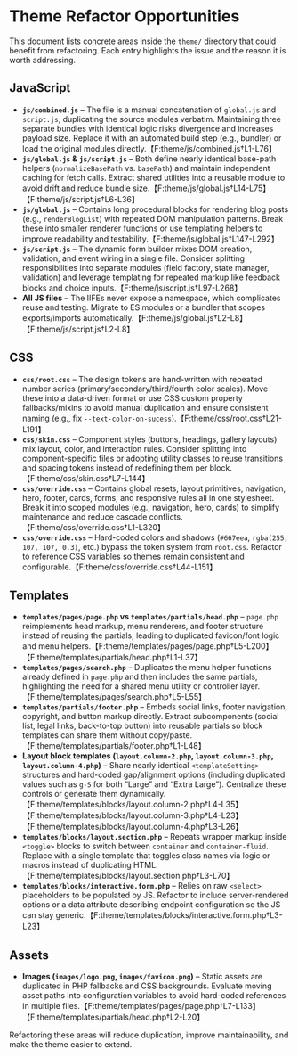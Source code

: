 # Theme Refactor Opportunities

This document lists concrete areas inside the `theme/` directory that could benefit from refactoring. Each entry highlights the issue and the reason it is worth addressing.

## JavaScript

- **`js/combined.js`** – The file is a manual concatenation of `global.js` and `script.js`, duplicating the source modules verbatim. Maintaining three separate bundles with identical logic risks divergence and increases payload size. Replace it with an automated build step (e.g., bundler) or load the original modules directly.【F:theme/js/combined.js†L1-L76】
- **`js/global.js` & `js/script.js`** – Both define nearly identical base-path helpers (`normalizeBasePath` vs. `basePath`) and maintain independent caching for fetch calls. Extract shared utilities into a reusable module to avoid drift and reduce bundle size.【F:theme/js/global.js†L14-L75】【F:theme/js/script.js†L6-L36】
- **`js/global.js`** – Contains long procedural blocks for rendering blog posts (e.g., `renderBlogList`) with repeated DOM manipulation patterns. Break these into smaller renderer functions or use templating helpers to improve readability and testability.【F:theme/js/global.js†L147-L292】
- **`js/script.js`** – The dynamic form builder mixes DOM creation, validation, and event wiring in a single file. Consider splitting responsibilities into separate modules (field factory, state manager, validation) and leverage templating for repeated markup like feedback blocks and choice inputs.【F:theme/js/script.js†L97-L268】
- **All JS files** – The IIFEs never expose a namespace, which complicates reuse and testing. Migrate to ES modules or a bundler that scopes exports/imports automatically.【F:theme/js/global.js†L2-L8】【F:theme/js/script.js†L2-L8】

## CSS

- **`css/root.css`** – The design tokens are hand-written with repeated number series (primary/secondary/third/fourth color scales). Move these into a data-driven format or use CSS custom property fallbacks/mixins to avoid manual duplication and ensure consistent naming (e.g., fix `--text-color-on-sucess`).【F:theme/css/root.css†L21-L191】
- **`css/skin.css`** – Component styles (buttons, headings, gallery layouts) mix layout, color, and interaction rules. Consider splitting into component-specific files or adopting utility classes to reuse transitions and spacing tokens instead of redefining them per block.【F:theme/css/skin.css†L7-L144】
- **`css/override.css`** – Contains global resets, layout primitives, navigation, hero, footer, cards, forms, and responsive rules all in one stylesheet. Break it into scoped modules (e.g., navigation, hero, cards) to simplify maintenance and reduce cascade conflicts.【F:theme/css/override.css†L1-L320】
- **`css/override.css`** – Hard-coded colors and shadows (`#667eea`, `rgba(255, 107, 107, 0.3)`, etc.) bypass the token system from `root.css`. Refactor to reference CSS variables so themes remain consistent and configurable.【F:theme/css/override.css†L44-L151】

## Templates

- **`templates/pages/page.php` vs `templates/partials/head.php`** – `page.php` reimplements head markup, menu renderers, and footer structure instead of reusing the partials, leading to duplicated favicon/font logic and menu helpers.【F:theme/templates/pages/page.php†L5-L200】【F:theme/templates/partials/head.php†L1-L37】
- **`templates/pages/search.php`** – Duplicates the menu helper functions already defined in `page.php` and then includes the same partials, highlighting the need for a shared menu utility or controller layer.【F:theme/templates/pages/search.php†L5-L55】
- **`templates/partials/footer.php`** – Embeds social links, footer navigation, copyright, and button markup directly. Extract subcomponents (social list, legal links, back-to-top button) into reusable partials so block templates can share them without copy/paste.【F:theme/templates/partials/footer.php†L1-L48】
- **Layout block templates (`layout.column-2.php`, `layout.column-3.php`, `layout.column-4.php`)** – Share nearly identical `<templateSetting>` structures and hard-coded gap/alignment options (including duplicated values such as `g-5` for both “Large” and “Extra Large”). Centralize these controls or generate them dynamically.【F:theme/templates/blocks/layout.column-2.php†L4-L35】【F:theme/templates/blocks/layout.column-3.php†L4-L23】【F:theme/templates/blocks/layout.column-4.php†L3-L26】
- **`templates/blocks/layout.section.php`** – Repeats wrapper markup inside `<toggle>` blocks to switch between `container` and `container-fluid`. Replace with a single template that toggles class names via logic or macros instead of duplicating HTML.【F:theme/templates/blocks/layout.section.php†L3-L70】
- **`templates/blocks/interactive.form.php`** – Relies on raw `<select>` placeholders to be populated by JS. Refactor to include server-rendered options or a data attribute describing endpoint configuration so the JS can stay generic.【F:theme/templates/blocks/interactive.form.php†L3-L23】

## Assets

- **Images (`images/logo.png`, `images/favicon.png`)** – Static assets are duplicated in PHP fallbacks and CSS backgrounds. Evaluate moving asset paths into configuration variables to avoid hard-coded references in multiple files.【F:theme/templates/pages/page.php†L7-L133】【F:theme/templates/partials/head.php†L2-L20】

Refactoring these areas will reduce duplication, improve maintainability, and make the theme easier to extend.
